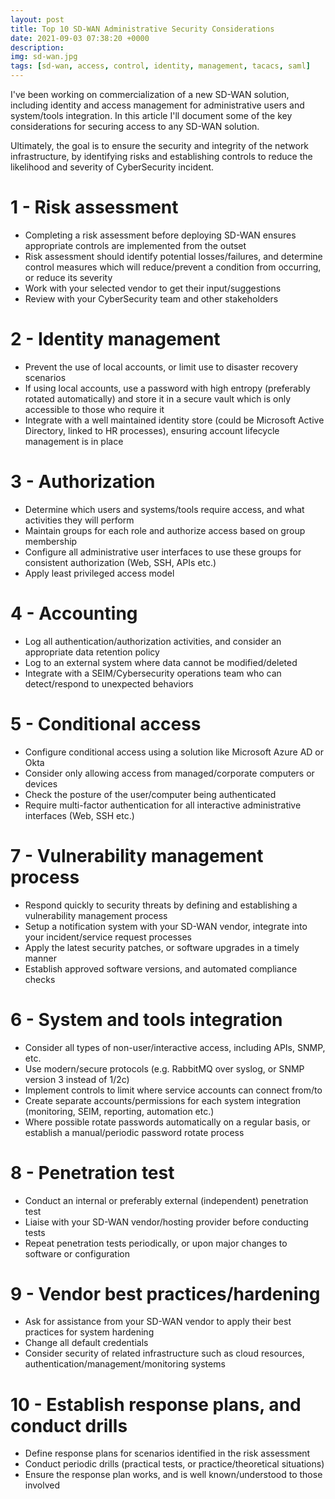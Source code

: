 ```yaml
---
layout: post
title: Top 10 SD-WAN Administrative Security Considerations
date: 2021-09-03 07:38:20 +0000
description: 
img: sd-wan.jpg
tags: [sd-wan, access, control, identity, management, tacacs, saml]
---
```


I've been working on commercialization of a new SD-WAN solution, including identity and access management for administrative users and system/tools integration.  In this article I'll document some of the key considerations for securing access to any SD-WAN solution.  

Ultimately, the goal is to ensure the security and integrity of the network infrastructure, by identifying risks and establishing controls to reduce the likelihood and severity of CyberSecurity incident.

# 1 - Risk assessment
- Completing a risk assessment before deploying SD-WAN ensures appropriate controls are implemented from the outset
- Risk assessment should identify potential losses/failures, and determine control measures which will reduce/prevent a condition from occurring, or reduce its severity
- Work with your selected vendor to get their input/suggestions
- Review with your CyberSecurity team and other stakeholders

# 2 - Identity management
- Prevent the use of local accounts, or limit use to disaster recovery scenarios  
- If using local accounts, use a password with high entropy (preferably rotated automatically) and store it in a secure vault which is only accessible to those who require it
- Integrate with a well maintained identity store (could be Microsoft Active Directory, linked to HR processes), ensuring account lifecycle management is in place

# 3 - Authorization
- Determine which users and systems/tools require access, and what activities they will perform
- Maintain groups for each role and authorize access based on group membership
- Configure all administrative user interfaces to use these groups for consistent authorization (Web, SSH, APIs etc.)
- Apply least privileged access model

# 4 - Accounting
- Log all authentication/authorization activities, and consider an appropriate data retention policy
- Log to an external system where data cannot be modified/deleted
- Integrate with a SEIM/Cybersecurity operations team who can detect/respond to unexpected behaviors

# 5 - Conditional access
- Configure conditional access using a solution like Microsoft Azure AD or Okta
- Consider only allowing access from managed/corporate computers or devices
- Check the posture of the user/computer being authenticated
- Require multi-factor authentication for all interactive administrative interfaces (Web, SSH etc.)

# 7 - Vulnerability management process
- Respond quickly to security threats by defining and establishing a vulnerability management process
- Setup a notification system with your SD-WAN vendor, integrate into your incident/service request processes
- Apply the latest security patches, or software upgrades in a timely manner
- Establish approved software versions, and automated compliance checks

# 6 - System and tools integration
- Consider all types of non-user/interactive access, including APIs, SNMP, etc.
- Use modern/secure protocols (e.g. RabbitMQ over syslog, or SNMP version 3 instead of 1/2c)
- Implement controls to limit where service accounts can connect from/to
- Create separate accounts/permissions for each system integration (monitoring, SEIM, reporting, automation etc.)
- Where possible rotate passwords automatically on a regular basis, or establish a manual/periodic password rotate process

# 8 - Penetration test
- Conduct an internal or preferably external (independent) penetration test 
- Liaise with your SD-WAN vendor/hosting provider before conducting tests
- Repeat penetration tests periodically, or upon major changes to software or configuration

# 9 - Vendor best practices/hardening
- Ask for assistance from your SD-WAN vendor to apply their best practices for system hardening
- Change all default credentials
- Consider security of related infrastructure such as cloud resources, authentication/management/monitoring systems

# 10 - Establish response plans, and conduct drills
- Define response plans for scenarios identified in the risk assessment
- Conduct periodic drills (practical tests, or practice/theoretical situations)
- Ensure the response plan works, and is well known/understood to those involved

